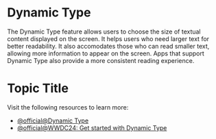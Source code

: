 # Dynamic Type
The Dynamic Type feature allows users to choose the size of textual content displayed on the screen. It helps users who need larger text for better readability. It also accomodates those who can read smaller text, allowing more information to appear on the screen. Apps that support Dynamic Type also provide a more consistent reading experience.

# Topic Title

Visit the following resources to learn more:

- [@official@Dynamic Type](https://developer.apple.com/documentation/uikit/uifont/scaling_fonts_automatically/)
- [@official@WWDC24: Get started with Dynamic Type](https://www.youtube.com/watch?v=ZqDZjW9TpFw)
